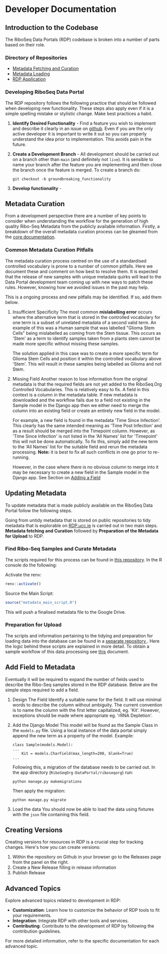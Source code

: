 # Developer Documentation

## Introduction to the Codebase
The RiboSeq Data Portals (RDP) codebase is broken into a number of parts based on their role. 

### Directory of Repositories
- [Metadata Fetching and Curation](https://github.com/Roleren/riboseq_metadata)
- [Metadata Loading](https://github.com/RiboSeqOrg/Metadata)
- [RDP Application](https://github.com/riboseqorg/RiboSeqOrg-DataPortal)

### Developing RiboSeq Data Portal 
The RDP repository follows the following practice that should be followed when developing new functionality. These steps also apply even if it is a simple spelling mistake or stylistic change. Make best practices a habit.  

1. **Identify Desired Functionality** - Find a feature you wish to implement and describe it clearly in an issue on [github](https://github.com/riboseqorg/RiboSeqOrg-DataPortal/issues). Even if you are the only active developer it is important to write it out so you can properly understand the idea prior to implementation. This avoids pain in the future. 

2. **Create a Development Branch** - All development should be carried out on a branch other than `main` (and definitely not `live`). It is sensible to name your branch after the feature you are implementing and then close the branch once the feature is merged. To create a branch do: 
    ```
    git checkout -b groundbreaking_functionality
    ```
3. **Develop functionality** - 
  
## Metadata Curation
From a development perspective there are a number of key points to consider when understanding the workflow for the generation of high quality Ribo-Seq Metadata from the publicly available information. Firstly, a breakdown of the overall metadata curation process can be gleamed from the [core documentation](index.md). 

### Common Metadata Curation Pitfalls
The metadata curation process centred on the use of a standardised controlled vocabulary is prone to a number of common pitfalls. Here we document these and comment on how best to resolve them. It is expected that the release of new samples with unique metadata quirks will lead to the Data Portal development team coming up with new ways to patch these rules. However, knowing how we avoided issues in the past may help.

This is a ongoing process and new pitfalls may be identified. If so, add them below.

1. Insufficient Specificity
    The most common **mislabelling error** occurs where the alternative term that is stored in the controlled vocabulary for one term is a subset of unrelated metadata of a second valid term. An example of this was a Human sample that was labelled "Glioma Stem Cells" being mislabelled as coming from the Stem tissue. This occurs as 'Stem' as a term to identify samples taken from a plants stem cannot be made more specific without missing these samples. 

    The solution applied in this case was to create a more specific term for Glioma Stem Cells and position it within the controlled vocabulary above 'Stem'. This will result in these samples being labelled as Glioma and not Stem. 

2. Missing Field
    Another reason to lose information from the original metadata is that the required fields are not yet added to the RiboSeq.Org Controlled Vocabularies. This is relatively easy to fix. A field in this context is a column in the metadata table. If new metadata is downloaded and the workflow fails due to a field not existing in the Sample model in the Django app then we either need to merge the column into an existing field or create an entirely new field in the model. 

    For example, a new field is found in the metadata 'Time Since Infection'. This clearly has the same intended meaning as 'Time Post Infection' and as a result should be merged into the Timepoint column. However, as 'Time Since Infection' is not listed in the 'All Names' list for 'Timepoint' this will not be done automatically. To fix this, simply add the new term to the 'All Names' list for the suitable field and rerun the metadata processing. **Note:** it is best to fix all such conflicts in one go prior to re-running. 

    However, in the case where there is no obvious column to merge into it may be necessary to create a new field in the Sample model in the Django app. See Section on [Adding a Field](#add-field-to-metadata)

## Updating Metadata

To update metadata that is made publicly available on the RiboSeq Data Portal follow the following steps. 

Going from untidy metadata that is stored on public repositories to tidy metadata that is explorable on [RDP.ucc.ie](https://rdp.ucc.ie) is carried out in two main steps. **Metadata fetching and Curation** followed by **Preparation of the Metadata for Upload** to RDP. 

### Find Ribo-Seq Samples and Curate Metadata
The scripts required for this process can be found in [this repository](https://github.com/Roleren/riboseq_metadata). In the R console do the following: 

Activate the renv:
``` R
renv::activate()
``` 
Source the Main Script:
```R
source("metadata_main_script.R")
```
This will push a finalised metadata file to the Google Drive. 

### Preparation for Upload

The scripts and information pertaining to the tidying and preparation for loading data into the database can be found in a [separate repository ](https://github.com/riboseqorg/Metadata). Here the logic behind these scripts are explained in more detail. To obtain a sample workflow of this data processing see [this](https://github.com/riboseqorg/Metadata/blob/main/workflow.md) document. 

## Add Field to Metadata 
Eventually it will be required to expand the number of fields used to describe the Ribo-Seq samples stored in the RDP database. Below are the simple steps required to add a field. 

1. Design The Field
    Identify a suitable name for the field. It will use minimal words to describe the column without ambiguity. The current convention is to name the column with the first letter capitalized, eg. 'Kit'. However, exceptions should be made where appropriate eg. 'rRNA Depletion'. 

2. Add the Django Model 
    This model will be found as the Sample Class in the `models.py` file. Using a local instance of the data portal simply append the new term as a property of the model. 
    Example:
    ```
    class Sample(models.Model):
    ...
        Kit = models.CharField(max_length=200, blank=True)
    ...
    ```
    Following this, a migration of the database needs to be carried out. In the app directory (`RiboSeqOrg-DataPortal/riboseqorg`) run: 
    ```
    python manage.py makemigrations
    ```

    Then apply the migration:
    ``` 
    python manage.py migrate 
    ```

3. Load the data
    You should now be able to load the data using fixtures with the `json` file containing this field.

## Creating Versions

Creating versions for resources in RDP is a crucial step for tracking changes. Here's how you can create versions:

1. Within the repository on Github in your browser go to the Releases page from the panel on the right. 
2. Create a New Release filling in release information 
3. Publish Release 

## Advanced Topics

Explore advanced topics related to development in RDP:

- **Customization**: Learn how to customize the behavior of RDP tools to fit your requirements.
- **Integration**: Integrate RDP with other tools and services.
- **Contributing**: Contribute to the development of RDP by following the contribution guidelines.

For more detailed information, refer to the specific documentation for each advanced topic.
